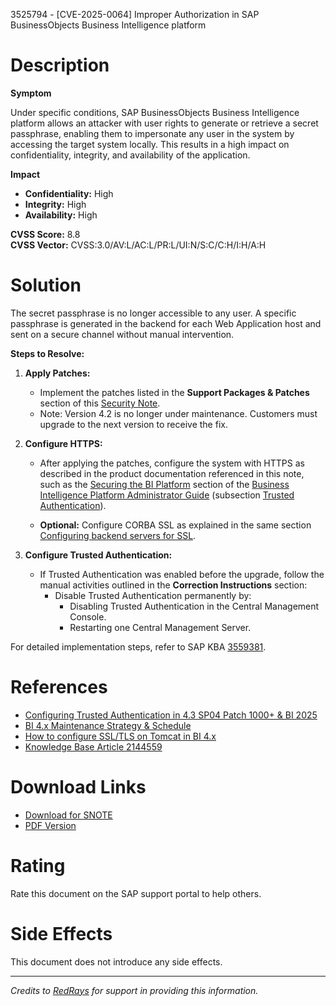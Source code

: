 3525794 - [CVE-2025-0064] Improper Authorization in SAP BusinessObjects Business Intelligence platform

# Description

**Symptom**

Under specific conditions, SAP BusinessObjects Business Intelligence platform allows an attacker with user rights to generate or retrieve a secret passphrase, enabling them to impersonate any user in the system by accessing the target system locally. This results in a high impact on confidentiality, integrity, and availability of the application.

**Impact**

- **Confidentiality:** High
- **Integrity:** High
- **Availability:** High

**CVSS Score:** 8.8  
**CVSS Vector:** CVSS:3.0/AV:L/AC:L/PR:L/UI:N/S:C/C:H/I:H/A:H

# Solution

The secret passphrase is no longer accessible to any user. A specific passphrase is generated in the backend for each Web Application host and sent on a secure channel without manual intervention.

**Steps to Resolve:**

1. **Apply Patches:**
   - Implement the patches listed in the **Support Packages & Patches** section of this [Security Note](https://me.sap.com/notes/3525794).
   - Note: Version 4.2 is no longer under maintenance. Customers must upgrade to the next version to receive the fix.

2. **Configure HTTPS:**
   - After applying the patches, configure the system with HTTPS as described in the product documentation referenced in this note, such as the [Securing the BI Platform](https://help.sap.com/docs/SAP_BUSINESSOBJECTS_BUSINESS_INTELLIGENCE_PLATFORM/) section of the [Business Intelligence Platform Administrator Guide](https://help.sap.com/docs/SAP_BUSINESSOBJECTS_BUSINESS_INTELLIGENCE_PLATFORM/2e167338c1b24da9b2a94e68efd79c42?locale=en-US&state=PRODUCTION&version=4.3.4) (subsection [Trusted Authentication](https://help.sap.com/docs/SAP_BUSINESSOBJECTS_BUSINESS_INTELLIGENCE_PLATFORM/2e167338c1b24da9b2a94e68efd79c42?locale=en-US&state=PRODUCTION&version=4.3.4)).

   - **Optional:** Configure CORBA SSL as explained in the same section [Configuring backend servers for SSL](https://help.sap.com/docs/SAP_BUSINESSOBJECTS_BUSINESS_INTELLIGENCE_PLATFORM/2e167338c1b24da9b2a94e68efd79c42?locale=en-US&state=PRODUCTION&version=4.3.4).

3. **Configure Trusted Authentication:**
   - If Trusted Authentication was enabled before the upgrade, follow the manual activities outlined in the **Correction Instructions** section:
     - Disable Trusted Authentication permanently by:
       - Disabling Trusted Authentication in the Central Management Console.
       - Restarting one Central Management Server.

For detailed implementation steps, refer to SAP KBA [3559381](https://me.sap.com/notes/3559381).

# References

- [Configuring Trusted Authentication in 4.3 SP04 Patch 1000+ & BI 2025](https://me.sap.com/notes/3559381)
- [BI 4.x Maintenance Strategy & Schedule](https://me.sap.com/notes/2144559)
- [How to configure SSL/TLS on Tomcat in BI 4.x](https://me.sap.com/notes/1648573)
- [Knowledge Base Article 2144559](https://me.sap.com/notes/2144559)

# Download Links

- [Download for SNOTE](https://notesdownloads.sap.com/note/0040000000136662025)
- [PDF Version](https://userapps.support.sap.com/sap/support/sfm/notes/print/0003525794?language=en-US&token=2324D7CDE4C5AFD058A624CEEC81979F)

# Rating

Rate this document on the SAP support portal to help others.

# Side Effects

This document does not introduce any side effects.

---

*Credits to [RedRays](https://redrays.io) for support in providing this information.*